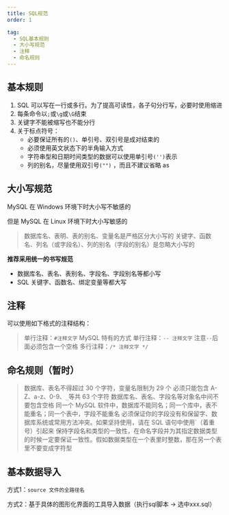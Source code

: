 ```yaml
---
title: SQL规范
order: 1

tag:
  - SQL基本规则
  - 大小写规范
  - 注释
  - 命名规则
---
```


## 基本规则

1. SQL 可以写在一行或多行。为了提高可读性，各子句分行写，必要时使用缩进
2. 每条命令以`;`或`\g`或`\G`结束
3. 关键字不能被缩写也不能分行
4. 关于标点符号：
   - 必要保证所有的`()`、单引号、双引号是成对结束的
   - 必须使用英文状态下的半角输入方式
   - 字符串型和日期时间类型的数据可以使用单引号`('')`表示
   - 列的别名，尽量使用双引号`("")` ，而且不建议省略 as

## 大小写规范

MySQL 在 Windows 环境下时大小写不敏感的

但是 MySQL 在 Linux 环境下时大小写敏感的

> 数据库名、表明、表的别名、变量名是严格区分大小写的
> 关键字、函数名、列名（或字段名）、列的别名（字段的别名）是忽略大小写的

**推荐采用统一的书写规范**

- 数据库名、表名、表别名、字段名、字段别名等都小写
- SQL 关键字、函数名、绑定变量等都大写

## 注释

可以使用如下格式的注释结构：

> 单行注释：`#注释文字` MySQL 特有的方式
> 单行注释：`-- 注释文字` 注意`--`后面必须包含一个空格
> 多行注释：`/* 注释文字 */`

## 命名规则（暂时）

> 数据库、表名不得超过 30 个字符，变量名限制为 29 个
> 必须只能包含 A-Z、a-z、0-9、`_`等共 63 个字符
> 数据库名、表名、字段名等对象名中间不要包含空格
> 同一个 MySQL 软件中，数据库不能同名；同一个库中，表不能重名；同一个表中，字段不能重名
> 必须保证你的字段没有和保留字、数据库系统或常用方法冲突。如果坚持使用，请在 SQL 语句中使用`（着重号）引起来
> 保持字段名和类型的一致性，在命名字段并为其指定数据类型的时候一定要保证一致性。假如数据类型在一个表里时整数，那在另一个表里不要变成字符型

## 基本数据导入

方式1：`source 文件的全路径名`

方式2：基于具体的图形化界面的工具导入数据（执行sql脚本 -> 选中xxx.sql）

